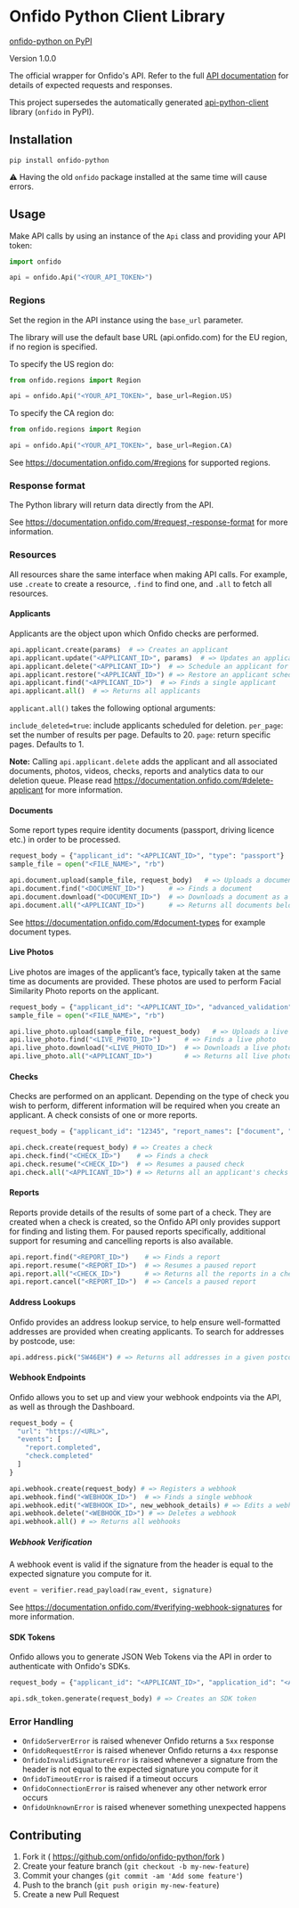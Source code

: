 # Onfido Python Client Library

[onfido-python on PyPI](https://pypi.org/project/onfido-python/)

Version 1.0.0

The official wrapper for Onfido's API. Refer to the full [API documentation](https://documentation.onfido.com) for details of expected requests and responses.

This project supersedes the automatically generated [api-python-client](https://github.com/onfido/api-python-client) library (`onfido` in PyPI).

## Installation

`pip install onfido-python`

:warning: Having the old `onfido` package installed at the same time will cause errors.

## Usage

Make API calls by using an instance of the `Api` class and providing your API
token:

```python
import onfido

api = onfido.Api("<YOUR_API_TOKEN>")
```

### Regions

Set the region in the API instance using the `base_url` parameter.

The library will use the default base URL (api.onfido.com) for the EU region, if
no region is specified.

To specify the US region do:

```python
from onfido.regions import Region

api = onfido.Api("<YOUR_API_TOKEN>", base_url=Region.US)
```

To specify the CA region do:

```python
from onfido.regions import Region

api = onfido.Api("<YOUR_API_TOKEN>", base_url=Region.CA)
```

See https://documentation.onfido.com/#regions for supported regions.

### Response format

The Python library will return data directly from the API.

See https://documentation.onfido.com/#request,-response-format for more
information.

### Resources

All resources share the same interface when making API calls. For example, use
`.create` to create a resource, `.find` to find one, and `.all` to fetch all
resources.

#### Applicants

Applicants are the object upon which Onfido checks are performed.

```python
api.applicant.create(params)  # => Creates an applicant
api.applicant.update("<APPLICANT_ID>", params)  # => Updates an applicant
api.applicant.delete("<APPLICANT_ID>")  # => Schedule an applicant for deletion
api.applicant.restore("<APPLICANT_ID>") # => Restore an applicant scheduled for deletion
api.applicant.find("<APPLICANT_ID>")  # => Finds a single applicant
api.applicant.all()  # => Returns all applicants
```

`applicant.all()` takes the following optional arguments:

`include_deleted=true`: include applicants scheduled for deletion.
`per_page`: set the number of results per page. Defaults to 20.
`page`: return specific pages. Defaults to 1.

**Note:** Calling `api.applicant.delete` adds the applicant and all associated
documents, photos, videos, checks, reports and analytics data to our deletion
queue. Please read https://documentation.onfido.com/#delete-applicant for more
information.

#### Documents

Some report types require identity documents (passport, driving licence etc.) in order to be processed.

```python
request_body = {"applicant_id": "<APPLICANT_ID>", "type": "passport"}
sample_file = open("<FILE_NAME>", "rb")

api.document.upload(sample_file, request_body)   # => Uploads a document
api.document.find("<DOCUMENT_ID>")      # => Finds a document
api.document.download("<DOCUMENT_ID>")  # => Downloads a document as a binary data
api.document.all("<APPLICANT_ID>")      # => Returns all documents belonging to an applicant
```

See https://documentation.onfido.com/#document-types for example document types.

#### Live Photos

Live photos are images of the applicant’s face, typically taken at the same time as documents are provided. These photos are used to perform Facial Similarity Photo reports on the applicant.

```python
request_body = {"applicant_id": "<APPLICANT_ID>", "advanced_validation": "True"}
sample_file = open("<FILE_NAME>", "rb")

api.live_photo.upload(sample_file, request_body)   # => Uploads a live photo
api.live_photo.find("<LIVE_PHOTO_ID>")      # => Finds a live photo
api.live_photo.download("<LIVE_PHOTO_ID>")  # => Downloads a live photo as binary data
api.live_photo.all("<APPLICANT_ID>")        # => Returns all live photos belonging to an applicant
```

#### Checks

Checks are performed on an applicant. Depending on the type of check you wish to perform, different information will be required when you create an applicant. A check consists of one or more reports.

```python
request_body = {"applicant_id": "12345", "report_names": ["document", "facial_similarity_photo"]}

api.check.create(request_body) # => Creates a check
api.check.find("<CHECK_ID>")    # => Finds a check
api.check.resume("<CHECK_ID>")  # => Resumes a paused check
api.check.all("<APPLICANT_ID>") # => Returns all an applicant's checks
```

#### Reports

Reports provide details of the results of some part of a check. They are
created when a check is created, so the Onfido API only provides support for
finding and listing them. For paused reports specifically, additional support for resuming and
 cancelling reports is also available.

```python
api.report.find("<REPORT_ID>")    # => Finds a report
api.report.resume("<REPORT_ID>")  # => Resumes a paused report
api.report.all("<CHECK_ID>")      # => Returns all the reports in a check
api.report.cancel("<REPORT_ID>")  # => Cancels a paused report
```

#### Address Lookups

Onfido provides an address lookup service, to help ensure well-formatted
addresses are provided when creating applicants. To search for addresses
by postcode, use:

```python
api.address.pick("SW46EH") # => Returns all addresses in a given postcode
```

#### Webhook Endpoints

Onfido allows you to set up and view your webhook endpoints via the API, as well
as through the Dashboard.

```python
request_body = {
  "url": "https://<URL>",
  "events": [
    "report.completed",
    "check.completed"
  ]
}

api.webhook.create(request_body) # => Registers a webhook
api.webhook.find("<WEBHOOK_ID>")  # => Finds a single webhook
api.webhook.edit("<WEBHOOK_ID>", new_webhook_details) # => Edits a webhook
api.webhook.delete("<WEBHOOK_ID>") # => Deletes a webhook
api.webhook.all() # => Returns all webhooks
```

##### Webhook Verification

A webhook event is valid if the signature from the header is equal to the
expected signature you compute for it.

```python
event = verifier.read_payload(raw_event, signature)
```

See https://documentation.onfido.com/#verifying-webhook-signatures for more information.

#### SDK Tokens

Onfido allows you to generate JSON Web Tokens via the API in order to authenticate
with Onfido's SDKs.

```python
request_body = {"applicant_id": "<APPLICANT_ID>", "application_id": "<APPLICATION_ID>"}

api.sdk_token.generate(request_body) # => Creates an SDK token
```

### Error Handling

- `OnfidoServerError` is raised whenever Onfido returns a `5xx` response
- `OnfidoRequestError` is raised whenever Onfido returns a `4xx` response
- `OnfidoInvalidSignatureError` is raised whenever a signature from the header is not equal to the expected signature you compute for it
- `OnfidoTimeoutError` is raised if a timeout occurs
- `OnfidoConnectionError` is raised whenever any other network error occurs
- `OnfidoUnknownError` is raised whenever something unexpected happens

## Contributing

1. Fork it ( https://github.com/onfido/onfido-python/fork )
2. Create your feature branch (`git checkout -b my-new-feature`)
3. Commit your changes (`git commit -am 'Add some feature'`)
4. Push to the branch (`git push origin my-new-feature`)
5. Create a new Pull Request
